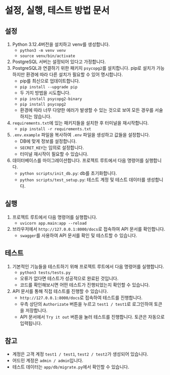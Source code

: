 # 설정, 실행, 테스트 방법 문서

## 설정

1. Python 3.12.4버전을 설치하고 venv를 생성합니다.
    - `python3 -m venv venv`
    - `source venv/bin/activate`
2. PostgreSQL 서버는 설정되어 있다고 가정합니다.
3. PostgreSQL과 연결하기 위한 패키지 `psycopg2`를 설치합니다. pip로 설치가 가능하지만 환경에 따라 다른 설치가 필요할 수 있어 명시합니다.
    - pip를 최신으로 업데이트합니다.
    - `pip install --upgrade pip`
    - 두 가지 방법을 시도합니다.
    - `pip install psycopg2-binary`
    - `pip install psycopg2`
    - 환경에 따라 너무 다양한 에러가 발생할 수 있는 것으로 보여 모든 경우를 서술하지는 않습니다.
4. `requirements.txt`에 있는 패키지들을 설치한 후 터미널을 재시작합니다.
    - `pip install -r requirements.txt`
5. `.env.example` 파일을 복사하여 `.env` 파일을 생성하고 값들을 설정합니다.
    - DB에 맞게 정보를 설정합니다.
    - `SECRET_KEY`는 임의로 설정합니다.
    - 터미널 재시작이 필요할 수 있습니다.
6. 데이터베이스를 마이그레이션합니다. 프로젝트 루트에서 다음 명령어를 실행합니다.
    - `python scripts/init_db.py`: db를 초기화합니다.
    - `python scripts/test_setup.py`: 테스트 계정 및 테스트 데이터를 생성합니다.

## 실행

1. 프로젝트 루트에서 다음 명령어를 실행합니다.
    - `uvicorn app.main:app --reload`
2. 브라우저에서 `http://127.0.0.1:8000/docs`로 접속하여 API 문서를 확인합니다.
    - `swagger`를 사용하여 API 문서를 확인 및 테스트할 수 있습니다.

## 테스트

1. 기본적인 기능들을 테스트하기 위해 프로젝트 루트에서 다음 명령어를 실행합니다.
    - `python3 tests/tests.py`
    - 오류가 없다면 테스트가 성공적으로 완료된 것입니다.
    - 코드를 확인해보시면 어떤 테스트가 진행되었는지 확인할 수 있습니다.
2. API 문서를 통해 직접 테스트를 진행할 수 있습니다.
    - `http://127.0.0.1:8000/docs`로 접속하여 테스트를 진행합니다.
    - 우측 상단의 `Authorizate` 버튼을 누르고 `test1 / test1`로 로그인하여 토큰을 저장합니다.
    - API 문서에서 `Try it out` 버튼을 눌러 테스트를 진행합니다. 토큰은 자동으로 입력됩니다.

## 참고

- 계정은 고객 계정 `test1 / test1`, `test2 / test2`가 생성되어 있습니다.
- 어드민 계정은 `admin / admin`입니다.
- 테스트 데이터는 `app/db/migrate.py`에서 확인할 수 있습니다.
